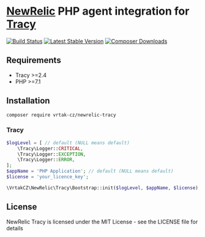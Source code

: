 # [NewRelic](http://newrelic.com) PHP agent integration for [Tracy](http://tracy.nette.org)

[![Build Status](https://img.shields.io/travis/Vrtak-CZ/NewRelic-Tracy.svg?style=flat-square)](https://travis-ci.org/Vrtak-CZ/NewRelic-Tracy)
[![Latest Stable Version](https://img.shields.io/packagist/v/vrtak-cz/newrelic-tracy.svg?style=flat-square)](https://packagist.org/packages/vrtak-cz/newrelic-tracy)
[![Composer Downloads](https://img.shields.io/packagist/dt/vrtak-cz/newrelic-tracy.svg?style=flat-square)](https://packagist.org/packages/vrtak-cz/newrelic-tracy)

## Requirements
- Tracy >=2.4
- PHP >=7.1

## Installation

```
composer require vrtak-cz/newrelic-tracy
```

### Tracy

```php
$logLevel = [ // default (NULL means default)
    \Tracy\Logger::CRITICAL,
    \Tracy\Logger::EXCEPTION,
    \Tracy\Logger::ERROR,
];
$appName = 'PHP Application'; // default (NULL means default)
$license = 'your_licence_key';

\VrtakCZ\NewRelic\Tracy\Bootstrap::init($logLevel, $appName, $license); // all parameters are optional
```

## License
NewRelic Tracy is licensed under the MIT License - see the LICENSE file for details
